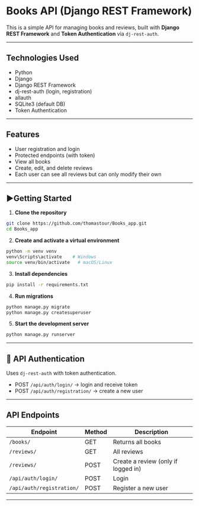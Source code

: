 #  Books API (Django REST Framework)

This is a simple API for managing books and reviews, built with **Django REST Framework** and **Token Authentication** via `dj-rest-auth`.

---

## Technologies Used

- Python 
- Django
- Django REST Framework
- dj-rest-auth (login, registration)
- allauth
- SQLite3 (default DB)
- Token Authentication

---

## Features

- User registration and login
- Protected endpoints (with token)
- View all books
- Create, edit, and delete reviews
- Each user can see all reviews but can only modify their own

---

## ▶Getting Started

1. **Clone the repository**
```bash
git clone https://github.com/thomastour/Books_app.git
cd Books_app
```

2. **Create and activate a virtual environment**
```bash
python -m venv venv
venv\Scripts\activate    # Windows
source venv/bin/activate   # macOS/Linux
```

3. **Install dependencies**
```bash
pip install -r requirements.txt
```

4. **Run migrations**
```bash
python manage.py migrate
python manage.py createsuperuser
```

5. **Start the development server**
```bash
python manage.py runserver
```

---

## 🔐 API Authentication

Uses `dj-rest-auth` with token authentication.

- POST `/api/auth/login/` → login and receive token
- POST `/api/auth/registration/` → create a new user

---

## API Endpoints

| Endpoint            | Method | Description                         |
|---------------------|--------|-------------------------------------|
| `/books/`           | GET    | Returns all books                   |
| `/reviews/`         | GET    | All reviews                         |
| `/reviews/`         | POST   | Create a review (only if logged in) |
| `/api/auth/login/`  | POST   | Login                               |
| `/api/auth/registration/` | POST | Register a new user          |

---
